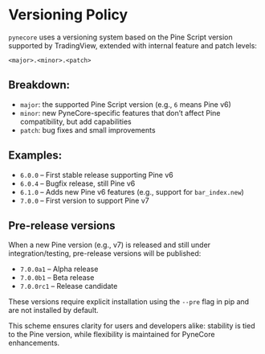 <!--
---
weight: 108
title: "Versioning"
description: "Versioning policy for PyneCore"
icon: "history"
date: "2025-03-31"
lastmod: "2025-03-31"
draft: false
toc: true
---
-->

# Versioning Policy

`pynecore` uses a versioning system based on the Pine Script version supported by TradingView, extended with internal feature and patch levels:

```
<major>.<minor>.<patch>
```

## Breakdown:

- `major`: the supported Pine Script version (e.g., `6` means Pine v6)
- `minor`: new PyneCore-specific features that don’t affect Pine compatibility, but add capabilities
- `patch`: bug fixes and small improvements

## Examples:

- `6.0.0` – First stable release supporting Pine v6
- `6.0.4` – Bugfix release, still Pine v6
- `6.1.0` – Adds new Pine v6 features (e.g., support for `bar_index.new`)
- `7.0.0` – First version to support Pine v7

## Pre-release versions

When a new Pine version (e.g., v7) is released and still under integration/testing, pre-release versions will be published:

- `7.0.0a1` – Alpha release
- `7.0.0b1` – Beta release
- `7.0.0rc1` – Release candidate

These versions require explicit installation using the `--pre` flag in pip and are not installed by default.

This scheme ensures clarity for users and developers alike: stability is tied to the Pine version, while flexibility is maintained for PyneCore enhancements.

